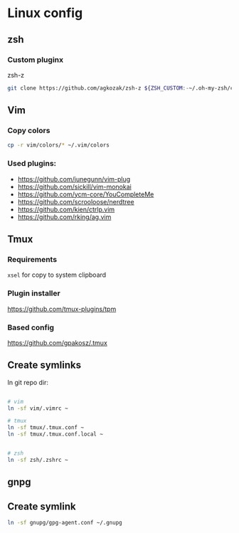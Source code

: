 # Linux config

## zsh

### Custom pluginx

zsh-z

```bash
git clone https://github.com/agkozak/zsh-z ${ZSH_CUSTOM:-~/.oh-my-zsh/custom}/plugins/zsh-z
```

## Vim

### Copy colors

```bash
cp -r vim/colors/* ~/.vim/colors
```

### Used plugins:

- https://github.com/junegunn/vim-plug
- https://github.com/sickill/vim-monokai
- https://github.com/ycm-core/YouCompleteMe
- https://github.com/scrooloose/nerdtree
- https://github.com/kien/ctrlp.vim
- https://github.com/rking/ag.vim

## Tmux

### Requirements

```xsel``` for copy to system clipboard

### Plugin installer

https://github.com/tmux-plugins/tpm

### Based config

https://github.com/gpakosz/.tmux

## Create symlinks

In git repo dir:
```bash

# vim
ln -sf vim/.vimrc ~

# tmux
ln -sf tmux/.tmux.conf ~
ln -sf tmux/.tmux.conf.local ~


# zsh
ln -sf zsh/.zshrc ~
```

## gnpg

## Create symlink

```bash
ln -sf gnupg/gpg-agent.conf ~/.gnupg
```
